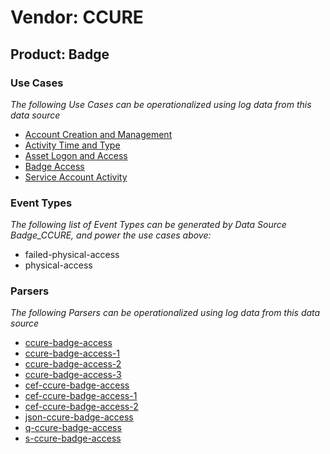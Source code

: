 Vendor: CCURE
=============
Product: Badge
--------------

### Use Cases

_The following Use Cases can be operationalized using log data from this data source_

* [Account Creation and Management](../UseCases/usecase_account_creation_and_management.md)
* [Activity Time  and Type](../UseCases/usecase_activity_time__and_type.md)
* [Asset Logon and Access](../UseCases/usecase_asset_logon_and_access.md)
* [Badge Access](../UseCases/usecase_badge_access.md)
* [Service Account Activity](../UseCases/usecase_service_account_activity.md)


### Event Types

_The following list of Event Types can be generated by Data Source Badge_CCURE, and power the use cases above:_

- failed-physical-access
- physical-access


### Parsers

_The following Parsers can be operationalized using log data from this data source_

* [ccure-badge-access](../Parsers/parserContent_ccure-badge-access.md)
* [ccure-badge-access-1](../Parsers/parserContent_ccure-badge-access-1.md)
* [ccure-badge-access-2](../Parsers/parserContent_ccure-badge-access-2.md)
* [ccure-badge-access-3](../Parsers/parserContent_ccure-badge-access-3.md)
* [cef-ccure-badge-access](../Parsers/parserContent_cef-ccure-badge-access.md)
* [cef-ccure-badge-access-1](../Parsers/parserContent_cef-ccure-badge-access-1.md)
* [cef-ccure-badge-access-2](../Parsers/parserContent_cef-ccure-badge-access-2.md)
* [json-ccure-badge-access](../Parsers/parserContent_json-ccure-badge-access.md)
* [q-ccure-badge-access](../Parsers/parserContent_q-ccure-badge-access.md)
* [s-ccure-badge-access](../Parsers/parserContent_s-ccure-badge-access.md)
